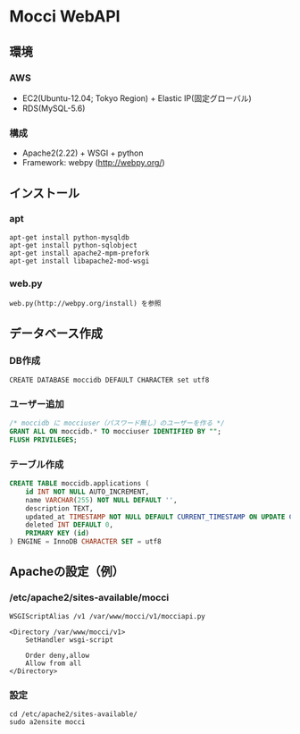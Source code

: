 Mocci WebAPI
====

## 環境
### AWS
* EC2(Ubuntu-12.04; Tokyo Region) + Elastic IP(固定グローバル)
* RDS(MySQL-5.6)

### 構成
* Apache2(2.22) + WSGI + python
* Framework: webpy (http://webpy.org/)

## インストール
### apt
    apt-get install python-mysqldb
    apt-get install python-sqlobject
    apt-get install apache2-mpm-prefork 
    apt-get install libapache2-mod-wsgi

### web.py
    web.py(http://webpy.org/install) を参照

## データベース作成
### DB作成
```
CREATE DATABASE moccidb DEFAULT CHARACTER set utf8
```
### ユーザー追加
```SQL
/* moccidb に mocciuser（パスワード無し）のユーザーを作る */
GRANT ALL ON moccidb.* TO mocciuser IDENTIFIED BY "";
FLUSH PRIVILEGES;
```
### テーブル作成
```SQL
CREATE TABLE moccidb.applications (
	id INT NOT NULL AUTO_INCREMENT,
	name VARCHAR(255) NOT NULL DEFAULT '',
	description TEXT,
	updated_at TIMESTAMP NOT NULL DEFAULT CURRENT_TIMESTAMP ON UPDATE CURRENT_TIMESTAMP,
	deleted INT DEFAULT 0, 
	PRIMARY KEY (id)
) ENGINE = InnoDB CHARACTER SET = utf8
```
## Apacheの設定（例）
### /etc/apache2/sites-available/mocci 
```
WSGIScriptAlias /v1 /var/www/mocci/v1/mocciapi.py

<Directory /var/www/mocci/v1>
	SetHandler wsgi-script

	Order deny,allow
	Allow from all
</Directory>
```
### 設定
```
cd /etc/apache2/sites-available/
sudo a2ensite mocci
```
